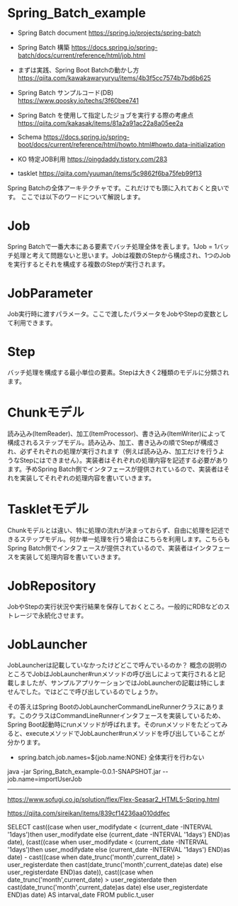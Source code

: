# Spring_Batch_example

- Spring Batch document 
https://spring.io/projects/spring-batch

- Spring Batch 構築
https://docs.spring.io/spring-batch/docs/current/reference/html/job.html

- まずは実践、Spring Boot Batchの動かし方
https://qiita.com/kawakawaryuryu/items/4b3f5cc7574b7bd6b625

- Spring Batch サンプルコード(DB)
https://www.qoosky.io/techs/3f60bee741


- Spring Batch を使用して指定したジョブを実行する際の考慮点
https://qiita.com/kakasak/items/81a2a91ac22a8a05ee2a


- Schema
https://docs.spring.io/spring-boot/docs/current/reference/html/howto.html#howto.data-initialization


- KO 特定JOB利用
https://oingdaddy.tistory.com/283

- tasklet
https://qiita.com/yuuman/items/5c9862f6ba75feb99f13

Spring Batchの全体アーキテクチャです。これだけでも頭に入れておくと良いです。
ここでは以下のワードについて解説します。

# Job
Spring Batchで一番大本にある要素でバッチ処理全体を表します。1Job = 1バッチ処理と考えて問題ないと思います。Jobは複数のStepから構成され、1つのJobを実行するとそれを構成する複数のStepが実行されます。

# JobParameter
Job実行時に渡すパラメータ。ここで渡したパラメータをJobやStepの変数として利用できます。

# Step
バッチ処理を構成する最小単位の要素。Stepは大きく2種類のモデルに分類されます。

# Chunkモデル
読み込み(ItemReader)、加工(ItemProcessor)、書き込み(ItemWriter)によって構成されるステップモデル。読み込み、加工、書き込みの順でStepが構成され、必ずそれぞれの処理が実行されます（例えば読み込み、加工だけを行うようなStepにはできません）。実装者はそれぞれの処理内容を記述する必要があります。予めSpring Batch側でインタフェースが提供されているので、実装者はそれを実装してそれぞれの処理内容を書いていきます。

# Taskletモデル
Chunkモデルとは違い、特に処理の流れが決まっておらず、自由に処理を記述できるステップモデル。何か単一処理を行う場合はこちらを利用します。こちらもSpring Batch側でインタフェースが提供されているので、実装者はインタフェースを実装して処理内容を書いていきます。
# JobRepository
JobやStepの実行状況や実行結果を保存しておくところ。一般的にRDBなどのストレージで永続化させます。

# JobLauncher
JobLauncherは記載していなかったけどどこで呼んでいるのか？
概念の説明のところでJobはJobLauncher#runメソッドの呼び出しによって実行されると記載しましたが、サンプルアプリケーションではJobLauncherの記載は特にしませんでした。ではどこで呼び出しているのでしょうか。

その答えはSpring BootのJobLauncherCommandLineRunnerクラスにあります。このクラスはCommandLineRunnerインタフェースを実装しているため、Spring Boot起動時にrunメソッドが呼ばれます。そのrunメソッドをたどってみると、executeメソッドでJobLauncher#runメソッドを呼び出していることが分かります。


- spring.batch.job.names=${job.name:NONE}
全体実行を行わない

java -jar Spring_Batch_example-0.0.1-SNAPSHOT.jar --job.name=importUserJob

-----------------------------------------------------------------------------------

https://www.sofugi.co.jp/solution/flex/Flex-Seasar2_HTML5-Spring.html

https://qiita.com/sireikan/items/839cf14236aa010ddfec

SELECT 
cast((case when user_modifydate < (current_date -INTERVAL '1days')then user_modifydate else (current_date -INTERVAL '1days') END)as date),
(cast((case when user_modifydate < (current_date -INTERVAL '1days')then user_modifydate else (current_date -INTERVAL '1days') END)as date) -
cast((case when date_trunc('month',current_date) > user_registerdate then cast(date_trunc('month',current_date)as date) else user_registerdate END)as date)),
cast((case when date_trunc('month',current_date) > user_registerdate then cast(date_trunc('month',current_date)as date) else user_registerdate END)as date)
AS intarval_date
FROM public.t_user
